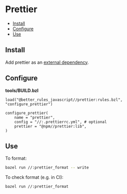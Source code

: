 # Prettier

<!-- START doctoc generated TOC please keep comment here to allow auto update -->
<!-- DON'T EDIT THIS SECTION, INSTEAD RE-RUN doctoc TO UPDATE -->

- [Install](#install)
- [Configure](#configure)
- [Use](#use)

<!-- END doctoc generated TOC please keep comment here to allow auto update -->

## Install

Add prettier as an [external dependency](#external_dependencies).

## Configure

**tools/BUILD.bzl**

```bzl
load("@better_rules_javascript//prettier:rules.bzl", "configure_prettier")

configure_prettier(
    name = "prettier",
    config = "//:.prettierrc.yml", # optional
    prettier = "@npm//prettier:lib",
)
```

## Use

To format:

```sh
bazel run //:prettier_format -- write
```

To check format (e.g. in CI):

```sh
bazel run //:prettier_format
```

